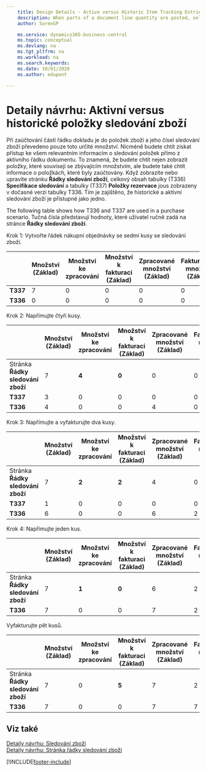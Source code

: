 ```yaml
---
    title: Design Details - Active versus Historic Item Tracking Entries | Microsoft Docs
    description: When parts of a document line quantity are posted, only that particular quantity is transferred to the item ledger entries and its item tracking numbers. However, you will want to access all relevant item tracking information directly from the active document line. That is, not only will you want to see the entries that are related to the remaining quantity, you will also want information about the units that have been posted. When you view or modify the **Item Tracking Lines** page, the collective contents of the **Tracking Specification** table (T336) and **Reservation Entry** table (T337) are presented in a temporary version of T336. This ensures that historic and active item tracking data is accessed as one.
    author: SorenGP

    ms.service: dynamics365-business-central
    ms.topic: conceptual
    ms.devlang: na
    ms.tgt_pltfrm: na
    ms.workload: na
    ms.search.keywords:
    ms.date: 10/01/2020
    ms.author: edupont

---
```

# Detaily návrhu: Aktivní versus historické položky sledování zboží
Při zaúčtování částí řádku dokladu je do položek zboží a jeho čísel sledování zboží převedeno pouze toto určité množství. Nicméně budete chtít získat přístup ke všem relevantním informacím o sledování položek přímo z aktivního řádku dokumentu. To znamená, že budete chtít nejen zobrazit položky, které souvisejí se zbývajícím množstvím, ale budete také chtít informace o položkách, které byly zaúčtovány. Když zobrazíte nebo upravíte stránku **Řádky sledování zboží**, celkový obsah tabulky (T336) **Specifikace sledování** a tabulky (T337) **Položky rezervace** jous zobrazeny v dočasné verzi tabulky T336. Tím je zajištěno, že historické a aktivní sledování zboží je přístupné jako jedno.

The following table shows how T336 and T337 are used in a purchase scenario. Tučná čísla představují hodnoty, které uživatel ručně zadá na stránce  **Řádky sledování zboží**.

Krok 1: Vytvořte řádek nákupní objednávky se sedmi kusy se sledování zboží.

||**Množství (Základ)**|**Množství ke zpracování**|**Množství k fakturaci (Základ)**|**Zpracované množství (Základ)**|**Fakturované množství (Základ)**|  
|-|----------------------------------------------|--------------------------------------------|------------------------------------------------------|-------------------------------------------------------|--------------------------------------------------------|  
|**T337**|7|0|0|0|0|  
|**T336**|0|0|0|0|0|

Krok 2: Napřímujte čtyři kusy.

||**Množství (Základ)**|**Množství ke zpracování**|**Množství k fakturaci (Základ)**|**Zpracované množství (Základ)**|**Fakturované množství (Základ)**|  
|-|----------------------------------------------|--------------------------------------------|------------------------------------------------------|-------------------------------------------------------|--------------------------------------------------------|  
|Stránka **Řádky sledování zboží**|7|**4**|**0**|0|0|  
|**T337**|3|0|0|0|0|  
|**T336**|4|0|0|4|0|

Krok 3: Napřímujte a vyfakturujte dva kusy.

||**Množství (Základ)**|**Množství ke zpracování**|**Množství k fakturaci (Základ)**|**Zpracované množství (Základ)**|**Fakturované množství (Základ)**|  
|-|----------------------------------------------|--------------------------------------------|------------------------------------------------------|-------------------------------------------------------|--------------------------------------------------------|  
|Stránka **Řádky sledování zboží** |7|**2**|**2**|4|0|  
|**T337**|1|0|0|0|0|  
|**T336**|6|0|0|6|2|

Krok 4: Napřímujte jeden kus.

||**Množství (Základ)**|**Množství ke zpracování**|**Množství k fakturaci (Základ)**|**Zpracované množství (Základ)**|**Fakturované množství (Základ)**|  
|-|----------------------------------------------|--------------------------------------------|------------------------------------------------------|-------------------------------------------------------|--------------------------------------------------------|  
|Stránka **Řádky sledování zboží**|7|**1**|**0**|6|2|  
|**T336**|7|0|0|7|2|

Vyfakturujte pět kusů.

||**Množství (Základ)**|**Množství ke zpracování**|**Množství k fakturaci (Základ)**|**Zpracované množství (Základ)**|**Fakturované množství (Základ)**|  
|-|----------------------------------------------|--------------------------------------------|------------------------------------------------------|-------------------------------------------------------|--------------------------------------------------------|  
|Stránka **Řádky sledování zboží**|7|0|**5**|7|2|  
|**T336**|7|0|0|7|7|

## Viz také
[Detaily návrhu: Sledování zboží](design-details-item-tracking.md)   
[Detaily návrhu: Stránka řádky sledování zboží](design-details-item-tracking-lines-window.md)


[!INCLUDE[footer-include](includes/footer-banner.md)]
